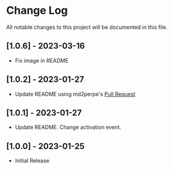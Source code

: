 # Change Log

All notable changes to this project will be documented in this file.

## [1.0.6] - 2023-03-16

- Fix image in README

## [1.0.2] - 2023-01-27

- Update README using md2perpe's [Pull Request](https://github.com/RobertOstermann/vscode-codesnap-extended/pull/1)

## [1.0.1] - 2023-01-27

- Update README. Change activation event.

## [1.0.0] - 2023-01-25

- Initial Release
